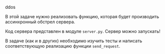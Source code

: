 ddos

В этой задаче нужно реализовать функцию, которая будет производить ассинхронный обстрел сервера.

Код сервера представлен в модуле `server.py`. Сервер можно запускать!

В задаче (как и в других) необходимо изучить тесты и написать соответствующую реализацию функции `send_request`.